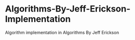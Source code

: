 # Algorithms-By-Jeff-Erickson-Implementation
Algorithm implementation in Algorithms By Jeff Erickson
